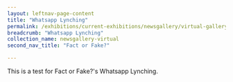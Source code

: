 ```yaml
---
layout: leftnav-page-content
title: "Whatsapp Lynching"
permalink: /exhibitions/current-exhibitions/newsgallery/virtual-gallery/fact-or-fake/whatsapp/
breadcrumb: "Whatsapp Lynching"
collection_name: newsgallery-virtual
second_nav_title: "Fact or Fake?"

---
```


This is a test for Fact or Fake?'s Whatsapp Lynching.